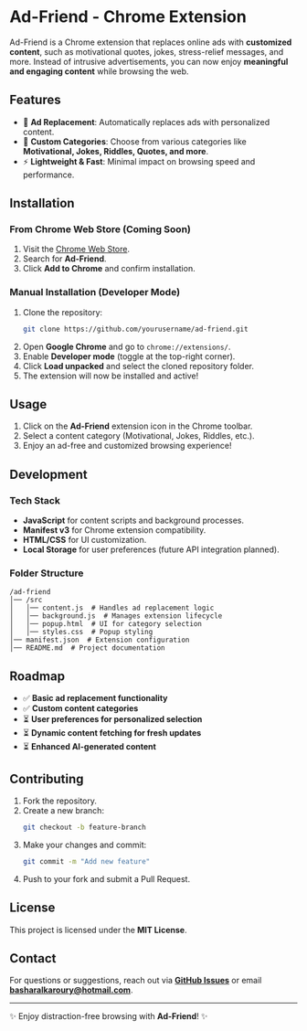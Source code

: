 # Ad-Friend - Chrome Extension

Ad-Friend is a Chrome extension that replaces online ads with **customized content**, such as motivational quotes, jokes, stress-relief messages, and more. Instead of intrusive advertisements, you can now enjoy **meaningful and engaging content** while browsing the web.

## Features
- 🚀 **Ad Replacement**: Automatically replaces ads with personalized content.
- 🎨 **Custom Categories**: Choose from various categories like **Motivational, Jokes, Riddles, Quotes, and more**.
- ⚡ **Lightweight & Fast**: Minimal impact on browsing speed and performance.

## Installation
### From Chrome Web Store (Coming Soon)
1. Visit the [Chrome Web Store](https://chrome.google.com/webstore/).
2. Search for **Ad-Friend**.
3. Click **Add to Chrome** and confirm installation.

### Manual Installation (Developer Mode)
1. Clone the repository:
   ```sh
   git clone https://github.com/yourusername/ad-friend.git
   ```
2. Open **Google Chrome** and go to `chrome://extensions/`.
3. Enable **Developer mode** (toggle at the top-right corner).
4. Click **Load unpacked** and select the cloned repository folder.
5. The extension will now be installed and active!

## Usage
1. Click on the **Ad-Friend** extension icon in the Chrome toolbar.
2. Select a content category (Motivational, Jokes, Riddles, etc.).
3. Enjoy an ad-free and customized browsing experience!

## Development
### Tech Stack
- **JavaScript** for content scripts and background processes.
- **Manifest v3** for Chrome extension compatibility.
- **HTML/CSS** for UI customization.
- **Local Storage** for user preferences (future API integration planned).

### Folder Structure
```
/ad-friend
│── /src
│   │── content.js  # Handles ad replacement logic
│   │── background.js  # Manages extension lifecycle
│   │── popup.html  # UI for category selection
│   │── styles.css  # Popup styling
│── manifest.json  # Extension configuration
│── README.md  # Project documentation
```

## Roadmap
- ✅ **Basic ad replacement functionality**
- ✅ **Custom content categories**
- ⏳ **User preferences for personalized selection**
- ⏳ **Dynamic content fetching for fresh updates**
- ⏳ **Enhanced AI-generated content**

## Contributing
1. Fork the repository.
2. Create a new branch:
   ```sh
   git checkout -b feature-branch
   ```
3. Make your changes and commit:
   ```sh
   git commit -m "Add new feature"
   ```
4. Push to your fork and submit a Pull Request.

## License
This project is licensed under the **MIT License**.

## Contact
For questions or suggestions, reach out via **[GitHub Issues](https://github.com/bashar-karoury/ad-friend/issues)** or email **basharalkaroury@hotmail.com**.

---
✨ Enjoy distraction-free browsing with **Ad-Friend**! ✨

